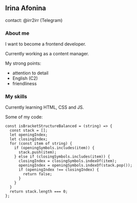 ## Irina Afonina
contact: @irr2irr (Telegram)

### About me
I want to become a frontend developer. 

Currently working as a content manager. 

My strong points:
* attention to detail
* English (C2)
* friendliness

### My skills
Currently learning HTML, CSS and JS.

Some of my code:
```
const isBracketStructureBalanced = (string) => {
  const stack = [];
  let openingIndex;
  let closingIndex;
  for (const item of string) {
    if (openingSymbols.includes(item)) {
      stack.push(item);
    } else if (closingSymbols.includes(item)) {
      closingIndex = closingSymbols.indexOf(item);
      openingIndex = openingSymbols.indexOf(stack.pop());
      if (openingIndex !== closingIndex) {
        return false;
      }
    }
  }
  return stack.length === 0;
};
```


